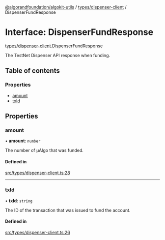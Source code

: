 [@algorandfoundation/algokit-utils](../README.md) / [types/dispenser-client](../modules/types_dispenser_client.md) / DispenserFundResponse

# Interface: DispenserFundResponse

[types/dispenser-client](../modules/types_dispenser_client.md).DispenserFundResponse

The TestNet Dispenser API response when funding.

## Table of contents

### Properties

- [amount](types_dispenser_client.DispenserFundResponse.md#amount)
- [txId](types_dispenser_client.DispenserFundResponse.md#txid)

## Properties

### amount

• **amount**: `number`

The number of µAlgo that was funded.

#### Defined in

[src/types/dispenser-client.ts:28](https://github.com/algorandfoundation/algokit-utils-ts/blob/main/src/types/dispenser-client.ts#L28)

___

### txId

• **txId**: `string`

The ID of the transaction that was issued to fund the account.

#### Defined in

[src/types/dispenser-client.ts:26](https://github.com/algorandfoundation/algokit-utils-ts/blob/main/src/types/dispenser-client.ts#L26)
